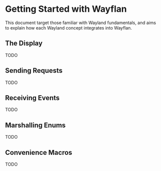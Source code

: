# Getting Started with Wayflan

This document target those familiar with Wayland fundamentals,
and aims to explain how each Wayland concept integrates into Wayflan.

## The Display

TODO

## Sending Requests

TODO

## Receiving Events

TODO

## Marshalling Enums

TODO

## Convenience Macros

TODO
